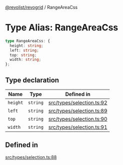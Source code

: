 [@revolist/revogrid](README.md) / RangeAreaCss

# Type Alias: RangeAreaCss

```ts
type RangeAreaCss: {
  height: string;
  left: string;
  top: string;
  width: string;
};
```

## Type declaration

| Name | Type | Defined in |
| ------ | ------ | ------ |
| `height` | `string` | [src/types/selection.ts:92](https://github.com/revolist/revogrid/blob/6916c62aedeba77f36804fdc386f78e588e18412/src/types/selection.ts#L92) |
| `left` | `string` | [src/types/selection.ts:89](https://github.com/revolist/revogrid/blob/6916c62aedeba77f36804fdc386f78e588e18412/src/types/selection.ts#L89) |
| `top` | `string` | [src/types/selection.ts:90](https://github.com/revolist/revogrid/blob/6916c62aedeba77f36804fdc386f78e588e18412/src/types/selection.ts#L90) |
| `width` | `string` | [src/types/selection.ts:91](https://github.com/revolist/revogrid/blob/6916c62aedeba77f36804fdc386f78e588e18412/src/types/selection.ts#L91) |

## Defined in

[src/types/selection.ts:88](https://github.com/revolist/revogrid/blob/6916c62aedeba77f36804fdc386f78e588e18412/src/types/selection.ts#L88)
